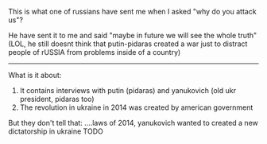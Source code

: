 This is what one of russians have sent me when I asked "why do you attack us"?

He have sent it to me and said "maybe in future we will see the whole truth" (LOL, he still doesnt think that putin-pidaras created a war just to distract people of rUSSIA from problems inside of a country)

----

What is it about:
1. It contains interviews with putin (pidaras) and yanukovich (old ukr president, pidaras too)
2. The revolution in ukraine in 2014 was created by american government

But they don't tell that: ....laws of 2014, yanukovich wanted to created a new dictatorship in ukraine TODO
